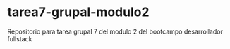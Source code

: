 # tarea7-grupal-modulo2
Repositorio para tarea grupal 7 del modulo 2 del bootcampo desarrollador fullstack
